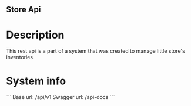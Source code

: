 <p align='center'>
  <h2>Store Api</h2>
</p>

# Description
<p>This rest api is a part of a system that was created to manage little store's inventories</p>

# System info
<p>
  ```
    Base url: /api/v1
    Swagger url: /api-docs
  ```
</p>
